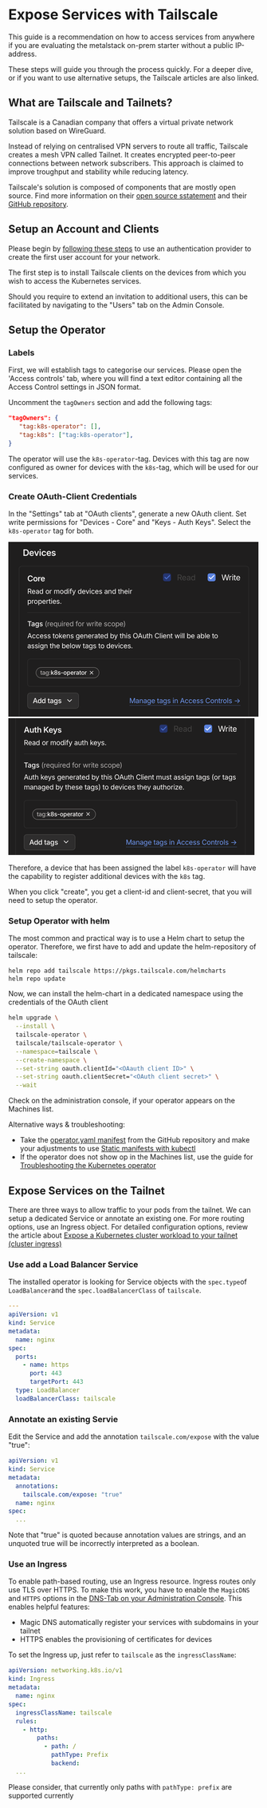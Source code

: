# Expose Services with Tailscale
This guide is a recommendation on how to access services from anywhere if you are evaluating the metalstack on-prem starter without a public IP-address.

These steps will guide you through the process quickly. For a deeper dive, or if you want to use alternative setups, the Tailscale articles are also linked.

## What are Tailscale and Tailnets?
Tailscale is a Canadian company that offers a virtual private network solution based on WireGuard. 

Instead of relying on centralised VPN servers to route all traffic, Tailscale creates a mesh VPN called Tailnet. It creates encrypted peer-to-peer connections between network subscribers. This approach is claimed to improve troughput and stability while reducing latency.

Tailscale's solution is composed of components that are mostly open source. Find more information on their [open source sstatement](https://tailscale.com/opensource) and their [GitHub repository](https://github.com/tailscale).

## Setup an Account and Clients
Please begin by [following these steps](https://login.tailscale.com/start)  to use an authentication provider to create the first user account for your network.

The first step is to install Tailscale clients on the devices from which you wish to access the Kubernetes services.

Should you require to extend an invitation to additional users, this can be facilitated by navigating to the "Users" tab on the Admin Console.

## Setup the Operator
### Labels
First, we will establish tags to categorise our services. Please open the 'Access controls' tab, where you will find a text editor containing all the Access Control settings in JSON format.

Uncomment the `tagOwners` section and add the following tags:
```json
"tagOwners": {
   "tag:k8s-operator": [],
   "tag:k8s": ["tag:k8s-operator"],
}
```
The operator will use the `k8s-operator`-tag. Devices with this tag are now configured as owner for devices with the `k8s`-tag, which will be used for our services. 
### Create OAuth-Client Credentials
In the "Settings" tab at "OAuth clients", generate a new OAuth client. Set write permissions for "Devices - Core" and "Keys - Auth Keys". Select the `k8s-operator` tag for both.

![Tailscale Devices Configuration](tailscale-devices.png)
![Tailscale AuthKey Configuration](tailscale-authkeys.png)

Therefore, a device that has been assigned the label `k8s-operator` will have the capability to register additional devices with the `k8s` tag.

When you click "create", you get a client-id and client-secret, that you will need to setup the operator.
### Setup Operator with helm
The most common and practical way is to use a Helm chart to setup the operator. Therefore, we first have to add and update the helm-repository of tailscale:
```
helm repo add tailscale https://pkgs.tailscale.com/helmcharts
helm repo update
```

Now, we can install the helm-chart in a dedicated namespace using the credentials of the OAuth client

```bash
helm upgrade \
  --install \
  tailscale-operator \
  tailscale/tailscale-operator \
  --namespace=tailscale \
  --create-namespace \
  --set-string oauth.clientId="<OAauth client ID>" \
  --set-string oauth.clientSecret="<OAuth client secret>" \
  --wait
```
Check on the administration console, if your operator appears on the Machines list.

Alternative ways & troubleshooting:
- Take the [operator.yaml manifest](https://github.com/tailscale/tailscale/blob/main/cmd/k8s-operator/deploy/manifests/operator.yaml) from the GitHub repository and make your adjustments to use [Static manifests with kubectl](https://tailscale.com/kb/1236/kubernetes-operator#static-manifests-with-kubectl)
- If the operator does not show op in the Machines list, use the guide for [Troubleshooting the Kubernetes operator](https://tailscale.com/kb/1446/kubernetes-operator-troubleshooting)
## Expose Services on the Tailnet
There are three ways to allow traffic to your pods from the tailnet. We can setup a dedicated Service or annotate an existing one. For more routing options, use an Ingress object. For detailed configuration options, review the article about [Expose a Kubernetes cluster workload to your tailnet (cluster ingress)](https://tailscale.com/kb/1439/kubernetes-operator-cluster-ingress)
### Use add a Load Balancer Service
The installed operator is looking for Service objects with the `spec.type`of `LoadBalancer`and the `spec.loadBalancerClass` of `tailscale`. 
```yaml
---
apiVersion: v1
kind: Service
metadata:
  name: nginx
spec:
  ports:
    - name: https
      port: 443
      targetPort: 443
  type: LoadBalancer
  loadBalancerClass: tailscale
```
### Annotate an existing Servie
Edit the Service and add the annotation `tailscale.com/expose` with the value "true":
```yaml
apiVersion: v1
kind: Service
metadata:
  annotations:
    tailscale.com/expose: "true"
  name: nginx
spec:
  ...
```
Note that "true" is quoted because annotation values are strings, and an unquoted true will be incorrectly interpreted as a boolean.
### Use an Ingress
To enable path-based routing, use an Ingress resource. 
Ingress routes only use TLS over HTTPS. To make this work, you have to enable the `MagicDNS` and `HTTPS` options in the [DNS-Tab on your Administration Console](https://login.tailscale.com/admin/dns). This enables helpful features:
- Magic DNS automatically register your services with subdomains in your tailnet
- HTTPS enables the provisioning of certificates for devices

To set the Ingress up, just refer to `tailscale` as the `ingressClassName`:
```yaml
apiVersion: networking.k8s.io/v1
kind: Ingress
metadata:
  name: nginx
spec:
  ingressClassName: tailscale
  rules:
    - http:
        paths:
          - path: /
            pathType: Prefix
            backend:
  ...
```
Please consider, that currently only paths with `pathType: prefix` are supported currently